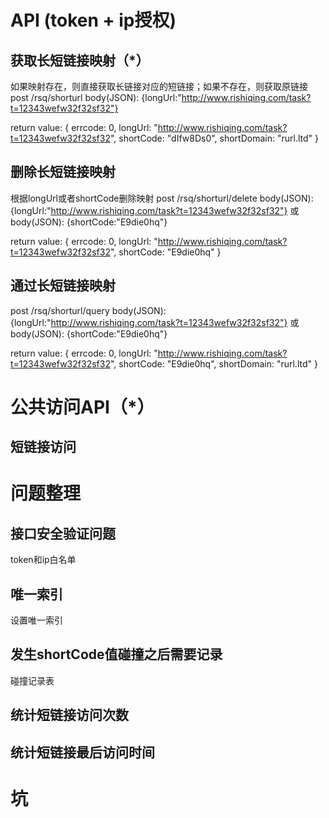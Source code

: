 # API (token + ip授权)

## 获取长短链接映射（*）

如果映射存在，则直接获取长链接对应的短链接；如果不存在，则获取原链接
post /rsq/shorturl
body(JSON): {longUrl:"http://www.rishiqing.com/task?t=12343wefw32f32sf32"}

return value:
{
    errcode: 0,
    longUrl: "http://www.rishiqing.com/task?t=12343wefw32f32sf32",
    shortCode: "dIfw8Ds0",
    shortDomain: "rurl.ltd"
}


## 删除长短链接映射

根据longUrl或者shortCode删除映射
post /rsq/shorturl/delete
body(JSON): {longUrl:"http://www.rishiqing.com/task?t=12343wefw32f32sf32"}
或
body(JSON): {shortCode:"E9die0hq"}

return value:
{
    errcode: 0,
    longUrl: "http://www.rishiqing.com/task?t=12343wefw32f32sf32",
    shortCode: "E9die0hq"
}

## 通过长短链接映射
post /rsq/shorturl/query
body(JSON): {longUrl:"http://www.rishiqing.com/task?t=12343wefw32f32sf32"}
或
body(JSON): {shortCode:"E9die0hq"}

return value:
{
    errcode: 0,
    longUrl: "http://www.rishiqing.com/task?t=12343wefw32f32sf32",
    shortCode: "E9die0hq",
    shortDomain: "rurl.ltd"
}

# 公共访问API（*）

## 短链接访问

# 问题整理

## 接口安全验证问题
token和ip白名单
## 唯一索引
设置唯一索引
## 发生shortCode值碰撞之后需要记录
碰撞记录表

## 统计短链接访问次数
## 统计短链接最后访问时间

# 坑

